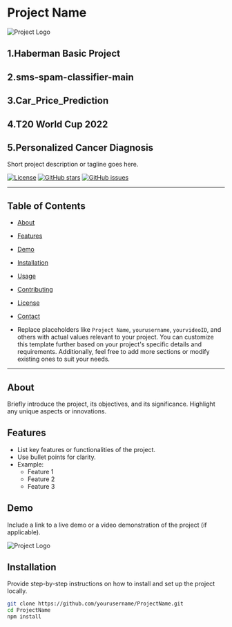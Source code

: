# Project Name

![Project Logo](https://t4.ftcdn.net/jpg/03/52/97/73/240_F_352977326_Qu0VEVvmzJflBZnraDm3HJ2zrahCJEoa.jpg)

## 1.Haberman Basic Project
## 2.sms-spam-classifier-main
## 3.Car_Price_Prediction
## 4.T20 World Cup 2022
## 5.Personalized Cancer Diagnosis

Short project description or tagline goes here.

[![License](https://img.shields.io/badge/license-MIT-blue.svg)](https://opensource.org/licenses/MIT)
[![GitHub stars](https://img.shields.io/github/stars/yourusername/ProjectName.svg?style=social)](https://github.com/yourusername/ProjectName/stargazers)
[![GitHub issues](https://img.shields.io/github/issues/yourusername/ProjectName.svg)](https://github.com/yourusername/ProjectName/issues)

---

## Table of Contents

- [About](#about)
- [Features](#features)
- [Demo](#demo)
- [Installation](#installation)
- [Usage](#usage)
- [Contributing](#contributing)
- [License](#license)
- [Contact](#contact)

- Replace placeholders like `Project Name`, `yourusername`, `yourvideoID`, and others with actual values relevant to your project. You can customize this template further based on your project's specific details and requirements. Additionally, feel free to add more sections or modify existing ones to suit your needs.


---

## About

Briefly introduce the project, its objectives, and its significance. Highlight any unique aspects or innovations.

## Features

- List key features or functionalities of the project.
- Use bullet points for clarity.
- Example:
  - Feature 1
  - Feature 2
  - Feature 3

## Demo

Include a link to a live demo or a video demonstration of the project (if applicable).

![Project Logo](https://thumbs.wbm.im/pw/small/7e38756174613aa9cda4547559bf878d.avif)


## Installation

Provide step-by-step instructions on how to install and set up the project locally.

```bash
git clone https://github.com/yourusername/ProjectName.git
cd ProjectName
npm install



